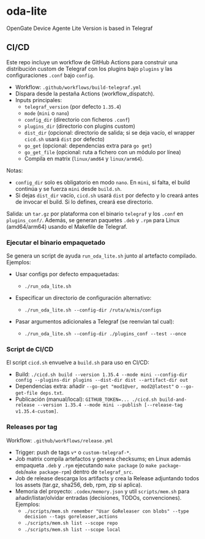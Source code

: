 # oda-lite
OpenGate Device Agente Lite Version is based in Telegraf

## CI/CD

Este repo incluye un workflow de GitHub Actions para construir una distribución custom de Telegraf con los plugins bajo `plugins` y las configuraciones `.conf` bajo `config`.

- Workflow: `.github/workflows/build-telegraf.yml`
- Dispara desde la pestaña Actions (workflow_dispatch).
- Inputs principales:
  - `telegraf_version` (por defecto `1.35.4`)
  - `mode` (`mini` o `nano`)
  - `config_dir` (directorio con ficheros `.conf`)
  - `plugins_dir` (directorio con plugins custom)
  - `dist_dir` (opcional: directorio de salida; si se deja vacío, el wrapper `cicd.sh` usará `dist` por defecto)
  - `go_get` (opcional: dependencias extra para `go get`)
  - `go_get_file` (opcional: ruta a fichero con un módulo por línea)
  - Compila en matrix (`linux/amd64` y `linux/arm64`).

Notas:
- `config_dir` solo es obligatorio en modo `nano`. En `mini`, si falta, el build continúa y se fuerza `mini` desde `build.sh`.
- Si dejas `dist_dir` vacío, `cicd.sh` usará `dist` por defecto y lo creará antes de invocar el build. Si lo defines, creará ese directorio.

Salida: un `tar.gz` por plataforma con el binario `telegraf` y los `.conf` en `plugins_conf/`. Además, se generan paquetes `.deb` y `.rpm` para Linux (amd64/arm64) usando el Makefile de Telegraf.

### Ejecutar el binario empaquetado

Se genera un script de ayuda `run_oda_lite.sh` junto al artefacto compilado. Ejemplos:

- Usar configs por defecto empaquetadas:
  - `./run_oda_lite.sh`

- Especificar un directorio de configuración alternativo:
  - `./run_oda_lite.sh --config-dir /ruta/a/mis/configs`

- Pasar argumentos adicionales a Telegraf (se reenvían tal cual):
  - `./run_oda_lite.sh --config-dir ./plugins_conf --test --once`

### Script de CI/CD

El script `cicd.sh` envuelve a `build.sh` para uso en CI/CD:

- Build: `./cicd.sh build --version 1.35.4 --mode mini --config-dir config --plugins-dir plugins --dist-dir dist --artifact-dir out`
- Dependencias extra: añadir `--go-get "mod1@ver, mod2@latest"` o `--go-get-file deps.txt`.
- Publicación (manual/local): `GITHUB_TOKEN=... ./cicd.sh build-and-release --version 1.35.4 --mode mini --publish [--release-tag v1.35.4-custom]`.

### Releases por tag

Workflow: `.github/workflows/release.yml`

- Trigger: push de tags `v*` o `custom-telegraf-*`.
- Job matrix compila artefactos y genera checksums; en Linux además empaqueta `.deb` y `.rpm` ejecutando `make package` (o `make package-deb`/`make package-rpm`) dentro de `telegraf_src`.
- Job de release descarga los artifacts y crea la Release adjuntando todos los assets (tar.gz, sha256, deb, rpm, zip si aplica).
- Memoria del proyecto: `.codex/memory.json` y util `scripts/mem.sh` para añadir/listar/olvidar entradas (decisiones, TODOs, convenciones). Ejemplos:
  - `./scripts/mem.sh remember "Usar GoReleaser con blobs" --type decision --tags goreleaser,actions`
  - `./scripts/mem.sh list --scope repo`
  - `./scripts/mem.sh list --scope local`

